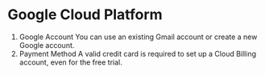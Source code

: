 # Google Cloud Platform

1. Google Account
   You can use an existing Gmail account or create a new Google account.
2. Payment Method
   A valid credit card is required to set up a Cloud Billing account, even for the free trial.
